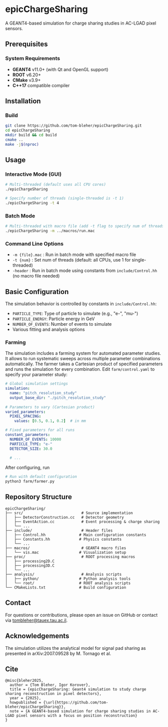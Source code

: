 # epicChargeSharing

A GEANT4-based simulation for charge sharing studies in AC-LGAD pixel sensors.

## Prerequisites

### System Requirements
- **GEANT4** v11.0+ (with Qt and OpenGL support)
- **ROOT** v6.20+ 
- **CMake** v3.9+
- **C++17** compatible compiler
  

## Installation

### Build
```bash
git clone https://github.com/tom-bleher/epicChargeSharing.git
cd epicChargeSharing
mkdir build && cd build
cmake ..
make -j$(nproc)
```

## Usage

### Interactive Mode (GUI)
```bash
# Multi-threaded (default uses all CPU cores)
./epicChargeSharing

# Specify number of threads (single-threaded is -t 1)
./epicChargeSharing -t 4
```

### Batch Mode
```bash
# Multi-threaded with macro file (add -t flag to specify num of threads)
./epicChargeSharing -m ../macros/run.mac
```

### Command Line Options
- `-m {file}.mac` : Run in batch mode with specified macro file
- `-t {num}` : Set num of threads (default: all CPUs, use 1 for single-threaded)
- `-header` : Run in batch mode using constants from `include/Control.hh` (no macro file needed)

## Basic Configuration

The simulation behavior is controlled by constants in `include/Control.hh`:
- `PARTICLE_TYPE`: Type of particle to simulate (e.g., "e-", "mu-")
- `PARTICLE_ENERGY`: Particle energy in GeV
- `NUMBER_OF_EVENTS`: Number of events to simulate
- Various fitting and analysis options

### Farming

The simulation includes a farming system for automated parameter studies. It allows to run systematic sweeps across multiple parameter combinations automatically. The farmer takes a Cartesian product of specified parameters and runs the simulation for every combination. Edit `farm/control.yaml` to specify your parameter study:

```yaml
# Global simulation settings
simulation:
  name: "pitch_resolution_study"
  output_base_dir: "./pitch_resolution_study"
  
# Parameters to vary (Cartesian product)
varied_parameters:
  PIXEL_SPACING:
    values: [0.5, 0.1, 0.2]  # in mm

# Fixed parameters for all runs
constant_parameters:
  NUMBER_OF_EVENTS: 10000
  PARTICLE_TYPE: "e-"
  DETECTOR_SIZE: 30.0
  
  # ...
```

After configuring, run
```bash
# Run with default configuration
python3 farm/farmer.py
```

## Repository Structure

```
epicChargeSharing/
├── src/                          # Source implementation
│   ├── DetectorConstruction.cc   # Detector geometry
│   ├── EventAction.cc            # Event processing & charge sharing
│   └── ...
├── include/                      # Header files
│   ├── Control.hh               # Main configuration constants
│   ├── Constants.hh             # Physics constants
│   └── ...
├── macros/                       # GEANT4 macro files
│   └── vis.mac                  # Visualization setup
├── proc/                         # ROOT processing macros
│   ├── processing2D.C
│   ├── processing3D.C
│   └── ...
├── analysis/                     # Analysis scripts
│   ├── python/                  # Python analysis tools
│   └── root/                    # ROOT analysis scripts
└── CMakeLists.txt               # Build configuration
```

## Contact

For questions or contributions, please open an issue on GitHub or contact via [tombleher@tauex.tau.ac.il](mailto:tombleher@tauex.tau.ac.il).

## Acknowledgements

The simulation utilizes the analytical model for signal pad sharing as presented in arXiv:2007.09528 by M. Tornago et al.

## Cite

```
@misc{bleher2025,
  author = {Tom Bleher, Igor Korover},
  title = {epicChargeSharing: Geant4 simulation to study charge sharing reconstruction in pixel detectors},
  year = {2025},
  howpublished = {\url{https://github.com/tom-bleher/epicChargeSharing}},
  note = {A GEANT4-based simulation for charge sharing studies in AC-LGAD pixel sensors with a focus on position reconstruction}
}
```